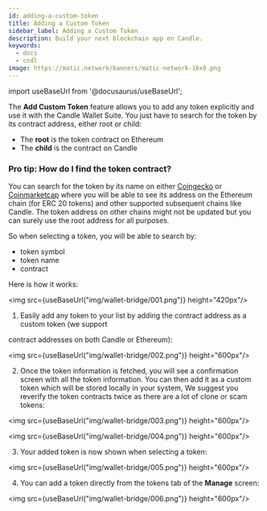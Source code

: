 ```yaml
---
id: adding-a-custom-token
title: Adding a Custom Token
sidebar_label: Adding a Custom Token
description: Build your next blockchain app on Candle.
keywords:
  - docs
  - cndl
image: https://matic.network/banners/matic-network-16x9.png
---
```

import useBaseUrl from '@docusaurus/useBaseUrl';

The **Add Custom Token** feature allows you to add any token explicitly and use it with the Candle Wallet Suite. You just have to search for the token by its contract address, either root or child:

* The **root** is the token contract on Ethereum
* The **child** is the contract on Candle

### Pro tip: How do I find the token contract?

You can search for the token by its name on either [Coingecko](http://coingecko.com) or [Coinmarketcap](https://coinmarketcap.com/) where you will be able to see its address on the Ethereum chain (for ERC 20 tokens) and other supported subsequent chains like Candle. The token address on other chains might not be updated but you can surely use the root address for all purposes.

So when selecting a token, you will be able to search by:
* token symbol
* token name
* contract

Here is how it works:

<img src={useBaseUrl("img/wallet-bridge/001.png")} height="420px"/>

1. Easily add any token to your list by adding the contract address as a custom token (we support

contract addresses on both Candle or Ethereum):

<img src={useBaseUrl("img/wallet-bridge/002.png")} height="600px"/>

2. Once the token information is fetched, you will see a confirmation screen with all the token information. You can then add it as a custom token which will be stored locally in your system, We suggest you reverify the token contracts twice as there are a lot of clone or scam tokens:

<img src={useBaseUrl("img/wallet-bridge/003.png")} height="600px"/>

<img src={useBaseUrl("img/wallet-bridge/004.png")} height="600px"/>

3. Your added token is now shown when selecting a token:

<img src={useBaseUrl("img/wallet-bridge/005.png")} height="600px"/>

4. You can add a token directly from the tokens tab of the **Manage** screen:

<img src={useBaseUrl("img/wallet-bridge/006.png")} height="600px"/>
